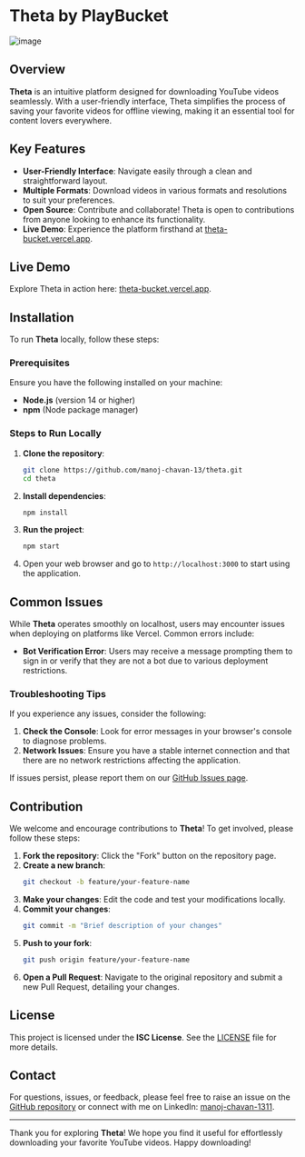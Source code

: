 

# Theta by PlayBucket

![image](https://github.com/user-attachments/assets/4a8e9817-b680-448d-9690-0aaf201965b6)

## Overview

**Theta** is an intuitive platform designed for downloading YouTube videos seamlessly. With a user-friendly interface, Theta simplifies the process of saving your favorite videos for offline viewing, making it an essential tool for content lovers everywhere.

## Key Features

- **User-Friendly Interface**: Navigate easily through a clean and straightforward layout.
- **Multiple Formats**: Download videos in various formats and resolutions to suit your preferences.
- **Open Source**: Contribute and collaborate! Theta is open to contributions from anyone looking to enhance its functionality.
- **Live Demo**: Experience the platform firsthand at [theta-bucket.vercel.app](https://theta-bucket.vercel.app/).

## Live Demo

Explore Theta in action here: [theta-bucket.vercel.app](https://theta-bucket.vercel.app/).

## Installation

To run **Theta** locally, follow these steps:

### Prerequisites

Ensure you have the following installed on your machine:

- **Node.js** (version 14 or higher)
- **npm** (Node package manager)

### Steps to Run Locally

1. **Clone the repository**:
   ```bash
   git clone https://github.com/manoj-chavan-13/theta.git
   cd theta
   ```

2. **Install dependencies**:
   ```bash
   npm install
   ```

3. **Run the project**:
   ```bash
   npm start
   ```

4. Open your web browser and go to `http://localhost:3000` to start using the application.

## Common Issues

While **Theta** operates smoothly on localhost, users may encounter issues when deploying on platforms like Vercel. Common errors include:

- **Bot Verification Error**: Users may receive a message prompting them to sign in or verify that they are not a bot due to various deployment restrictions.

### Troubleshooting Tips

If you experience any issues, consider the following:

1. **Check the Console**: Look for error messages in your browser's console to diagnose problems.
2. **Network Issues**: Ensure you have a stable internet connection and that there are no network restrictions affecting the application.

If issues persist, please report them on our [GitHub Issues page](https://github.com/manoj-chavan-13/theta/issues).

## Contribution

We welcome and encourage contributions to **Theta**! To get involved, please follow these steps:

1. **Fork the repository**: Click the "Fork" button on the repository page.
2. **Create a new branch**:
   ```bash
   git checkout -b feature/your-feature-name
   ```
3. **Make your changes**: Edit the code and test your modifications locally.
4. **Commit your changes**:
   ```bash
   git commit -m "Brief description of your changes"
   ```
5. **Push to your fork**:
   ```bash
   git push origin feature/your-feature-name
   ```
6. **Open a Pull Request**: Navigate to the original repository and submit a new Pull Request, detailing your changes.

## License

This project is licensed under the **ISC License**. See the [LICENSE](LICENSE) file for more details.

## Contact

For questions, issues, or feedback, please feel free to raise an issue on the [GitHub repository](https://github.com/manoj-chavan-13/theta/issues) or connect with me on LinkedIn: [manoj-chavan-1311](https://www.linkedin.com/in/manoj-chavan-1311).

---

Thank you for exploring **Theta**! We hope you find it useful for effortlessly downloading your favorite YouTube videos. Happy downloading!

